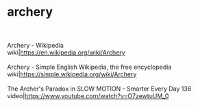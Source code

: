 # archery<br><br>

Archery - Wikipedia<br>wiki|https://en.wikipedia.org/wiki/Archery<br><br>
Archery - Simple English Wikipedia, the free encyclopedia<br>wiki|https://simple.wikipedia.org/wiki/Archery<br><br>
The Archer's Paradox in SLOW MOTION - Smarter Every Day 136<br>video|https://www.youtube.com/watch?v=O7zewtuUM_0<br><br>
